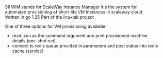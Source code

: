Sll
WIM stands for ScaleWay Instance Manager
It's the system for automated provisioning of short-life VM Instances in scaleway cloud. 
Written in go 1.25
Part of the linuxlab project

One of three options for VM provisioning available:
- read json as the command argument and print provisioned machine details (one-shot run)
- connect to redis queue provided in parameters and post status into redis cache (service)